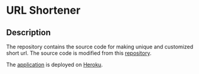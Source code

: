 # URL Shortener

## Description

The repository contains the source code for making unique and customized short url. The source code is modified from this [repository](https://github.com/muhsin-k/URL-Shortner).

The [application](https://url-shortener.huanglipang.me/) is deployed on [Heroku](https://dashboard.heroku.com/apps).